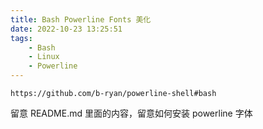 ```yaml
---
title: Bash Powerline Fonts 美化 
date: 2022-10-23 13:25:51
tags:
	- Bash
	- Linux
	- Powerline
---
```

```url
https://github.com/b-ryan/powerline-shell#bash
```

留意 README.md 里面的内容，留意如何安装 powerline 字体
